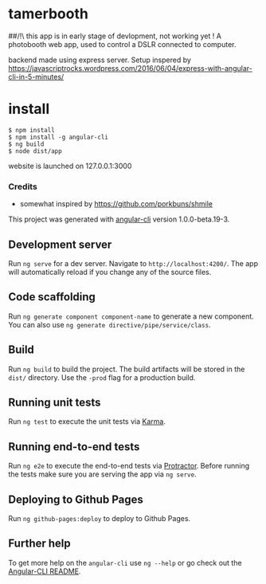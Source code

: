 # tamerbooth
##/!\ this app is in early stage of devlopment, not working yet !
A photobooth web app, used to control a DSLR connected to computer. 

backend made using express server. Setup inspered by  https://javascriptrocks.wordpress.com/2016/06/04/express-with-angular-cli-in-5-minutes/

# install

	$ npm install
	$ npm install -g angular-cli
	$ ng build
	$ node dist/app

website is launched on 127.0.0.1:3000


### Credits

* somewhat inspired by https://github.com/porkbuns/shmile


This project was generated with [angular-cli](https://github.com/angular/angular-cli) version 1.0.0-beta.19-3.

## Development server
Run `ng serve` for a dev server. Navigate to `http://localhost:4200/`. The app will automatically reload if you change any of the source files.

## Code scaffolding

Run `ng generate component component-name` to generate a new component. You can also use `ng generate directive/pipe/service/class`.

## Build

Run `ng build` to build the project. The build artifacts will be stored in the `dist/` directory. Use the `-prod` flag for a production build.

## Running unit tests

Run `ng test` to execute the unit tests via [Karma](https://karma-runner.github.io).

## Running end-to-end tests

Run `ng e2e` to execute the end-to-end tests via [Protractor](http://www.protractortest.org/).
Before running the tests make sure you are serving the app via `ng serve`.

## Deploying to Github Pages

Run `ng github-pages:deploy` to deploy to Github Pages.

## Further help

To get more help on the `angular-cli` use `ng --help` or go check out the [Angular-CLI README](https://github.com/angular/angular-cli/blob/master/README.md).
